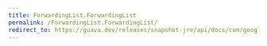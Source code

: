 ```yaml
---
title: ForwardingList.ForwardingList
permalink: /ForwardingList.ForwardingList/
redirect_to: https://guava.dev/releases/snapshot-jre/api/docs/com/google/common/collect/ForwardingList.html#ForwardingList--
---
```

